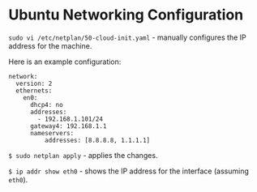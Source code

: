 # Ubuntu Networking Configuration

`sudo vi /etc/netplan/50-cloud-init.yaml` - manually configures the IP address for the machine.

Here is an example configuration:

```
network:
  version: 2
  ethernets:
    en0:
      dhcp4: no
      addresses:
        - 192.168.1.101/24
      gateway4: 192.168.1.1
      nameservers:
          addresses: [8.8.8.8, 1.1.1.1]
```

`$ sudo netplan apply` - applies the changes.

`$ ip addr show eth0` - shows the IP address for the interface (assuming `eth0`).